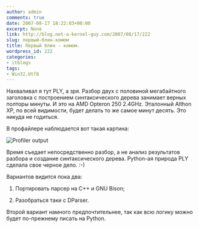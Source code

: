 ```yaml
---
author: admin
comments: true
date: 2007-08-17 18:22:03+00:00
excerpt: None
link: http://blog.not-a-kernel-guy.com/2007/08/17/222
slug: первый-блин-комом
title: Первый блин - комом.
wordpress_id: 222
categories:
- itblogs
tags:
- Win32.Utf8
---
```


Нахваливал я тут PLY, а зря. Разбор двух с половиной мегабайтного заголовка с построением синтаксического дерева занимает верных полторы минуты. И это на AMD Opteron 250 2.4GHz. Эталонный Althon XP, по всей видимости, будет делать то же самое минут десять. Это никуда не годиться.

В профайлере наблюдается вот такая картина:

![Profiler output](http://blog.not-a-kernel-guy.com/wp-content/uploads/2007/08/ply_profile_output.png)

Время съедает непосредственно разбор, а не анализ результатов разбора и создание синтаксического дерева. Python-ая природа PLY сделала свое черное дело. :-)

Вариантов видится пока два:

  1. Портировать парсер на С++ и GNU Bison;

  2. Разобраться таки с DParser.

Второй вариант намного предпочтительнее, так как всю логику можно будет по-прежнему писать на Python.
